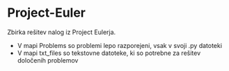 Project-Euler
=============

Zbirka rešitev nalog iz Project Eulerja.
- V mapi Problems so problemi lepo razporejeni, vsak v svoji .py datoteki
- V mapi txt_files so tekstovne datoteke, ki so potrebne za rešitev določenih problemov